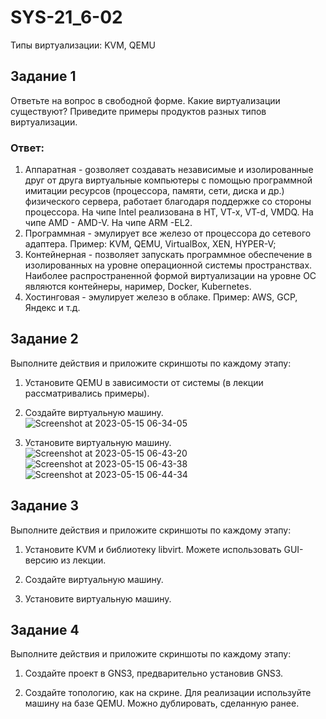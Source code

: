# SYS-21_6-02
Типы виртуализации: KVM, QEMU
## Задание 1
Ответьте на вопрос в свободной форме.
Какие виртуализации существуют? Приведите примеры продуктов разных типов виртуализации.
### Ответ:
1. Аппаратная - gозволяет создавать независимые и изолированные друг от друга виртуальные компьютеры с помощью программной имитации ресурсов (процессора, памяти, сети, диска и др.) физического сервера, работает благодаря поддержке со стороны процессора. На чипе Intel реализована в HT, VT-x, VT-d, VMDQ. На чипе AMD - AMD-V. На чипе ARM -EL2.
2. Программная - эмулирует все железо от процессора до сетевого адаптера. Пример: KVM, QEMU, VirtualBox, XEN, HYPER-V; 
3. Контейнерная - позволяет запускать программное обеспечение в изолированных на уровне операционной системы пространствах. Наиболее распространенной формой виртуализации на уровне ОС являются контейнеры, наример, Docker, Kubernetes.
4. Хостинговая - эмулирует железо в облаке. Пример: AWS, GCP, Яндекс и т.д.
## Задание 2
Выполните действия и приложите скриншоты по каждому этапу:
1. Установите QEMU в зависимости от системы (в лекции рассматривались примеры).

2. Создайте виртуальную машину.
![Screenshot at 2023-05-15 06-34-05](https://github.com/Roman-Teterevlev/SYS-21_6-02/assets/132853752/d408a2ae-a070-44e2-9d1e-980c198dde94) 
3. Установите виртуальную машину.
![Screenshot at 2023-05-15 06-43-20](https://github.com/Roman-Teterevlev/SYS-21_6-02/assets/132853752/0c3a4ae1-3f58-488e-9e10-782d08444c07)
![Screenshot at 2023-05-15 06-43-38](https://github.com/Roman-Teterevlev/SYS-21_6-02/assets/132853752/5fb7e5da-71f5-411a-b27f-9f0c0db704c2)
![Screenshot at 2023-05-15 06-44-34](https://github.com/Roman-Teterevlev/SYS-21_6-02/assets/132853752/f844d4e0-f160-46e8-be58-b3b8a8738e04)
## Задание 3
Выполните действия и приложите скриншоты по каждому этапу:
1. Установите KVM и библиотеку libvirt. Можете использовать GUI-версию из лекции.

2. Создайте виртуальную машину.

3. Установите виртуальную машину.

## Задание 4
Выполните действия и приложите скриншоты по каждому этапу:
1. Создайте проект в GNS3, предварительно установив GNS3.

2. Создайте топологию, как на скрине. Для реализации используйте машину на базе QEMU. Можно дублировать, сделанную ранее.

